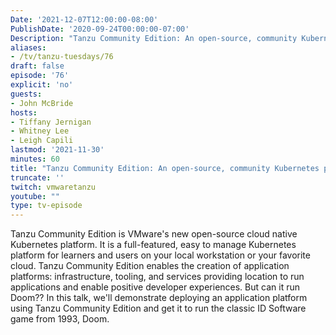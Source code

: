 ```yaml
---
Date: '2021-12-07T12:00:00-08:00'
PublishDate: '2020-09-24T00:00:00-07:00'
Description: "Tanzu Community Edition: An open-source, community Kubernetes platform. But can it run Doom???"
aliases:
- /tv/tanzu-tuesdays/76
draft: false
episode: '76'
explicit: 'no'
guests:
- John McBride
hosts:
- Tiffany Jernigan
- Whitney Lee
- Leigh Capili
lastmod: '2021-11-30'
minutes: 60
title: "Tanzu Community Edition: An open-source, community Kubernetes platform. But can it run Doom???"
truncate: ''
twitch: vmwaretanzu
youtube: ""
type: tv-episode
---
```


Tanzu Community Edition is VMware's new open-source cloud native Kubernetes platform. 
It is a full-featured, easy to manage Kubernetes platform for learners and users on your 
local workstation or your favorite cloud. Tanzu Community Edition enables the creation 
of application platforms: infrastructure, tooling, and services providing location to 
run applications and enable positive developer experiences. But can it run Doom?? In 
this talk, we'll demonstrate deploying an application platform using Tanzu Community 
Edition and get it to run the classic ID Software game from 1993, Doom.